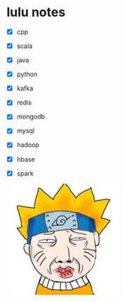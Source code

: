 lulu notes
========================
- [x] cpp
- [x] scala
- [x] java
- [x] python
- [x] kafka
- [x] redis
- [x] mongodb
- [x] mysql
- [x] hadoop
- [x] hbase
- [x] spark


![lulu](./_resources/lulu.jpg)

